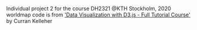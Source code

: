 Individual project 2 for the course DH2321 @KTH Stockholm, 2020
worldmap code is from ['Data Visualization with D3.js - Full Tutorial Course'](youtube.com/watch?v=_8V5o2UHG0E) by Curran Kelleher
